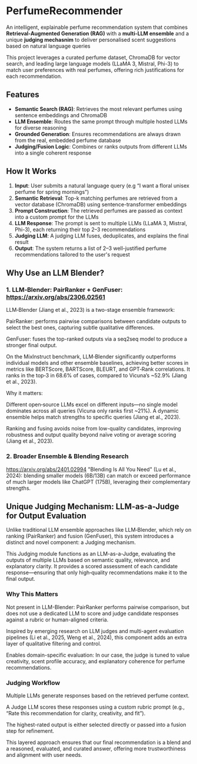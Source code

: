 # PerfumeRecommender

An intelligent, explainable perfume recommendation system that combines **Retrieval-Augmented Generation (RAG)** with a **multi-LLM ensemble** and a unique **judging mechasnim** to deliver personalised scent suggestions based on natural language queries

This project leverages a curated perfume dataset, ChromaDB for vector search, and leading large language models (LLaMA 3, Mistral, Phi-3) to match user preferences with real perfumes, offering rich justifications for each recommendation.

## Features
- **Semantic Search (RAG)**: Retrieves the most relevant perfumes using sentence embeddings and ChromaDB
- **LLM Ensemble**: Routes the same prompt through multiple hosted LLMs for diverse reasoning
- **Grounded Generation**: Ensures recommendations are always drawn from the real, embedded perfume database
- **Judging/Fusion Logic**: Combines or ranks outputs from different LLMs into a single coherent response

## How It Works
1. **Input**: User submits a natural language query (e.g “I want a floral unisex perfume for spring mornings”)
2. **Semantic Retrieval**: Top-k matching perfumes are retrieved from a vector database (ChromaDB) using sentence-transformer embeddings
3. **Prompt Construction**: The retrieved perfumes are passed as context into a custom prompt for the LLMs
4. **LLM Response**: The prompt is sent to multiple LLMs (LLaMA 3, Mistral, Phi-3), each returning their top 2–3 recommendations
5. **Judging LLM**: A judging LLM fuses, deduplicates, and explains the final result
6. **Output**: The system returns a list of 2–3 well-justified perfume recommendations tailored to the user's request

## Why Use an LLM Blender?
### 1. LLM‑Blender: PairRanker + GenFuser: https://arxiv.org/abs/2306.02561
LLM‑Blender (Jiang et al., 2023) is a two-stage ensemble framework:

PairRanker: performs pairwise comparisons between candidate outputs to select the best ones, capturing subtle qualitative differences.

GenFuser: fuses the top-ranked outputs via a seq2seq model to produce a stronger final output.

On the MixInstruct benchmark, LLM‑Blender significantly outperforms individual models and other ensemble baselines, achieving better scores in metrics like BERTScore, BARTScore, BLEURT, and GPT‑Rank correlations. It ranks in the top‑3 in 68.6% of cases, compared to Vicuna’s ~52.9% (Jiang et al., 2023).

Why it matters:

Different open‑source LLMs excel on different inputs—no single model dominates across all queries (Vicuna only ranks first ~21%). A dynamic ensemble helps match strengths to specific queries (Jiang et al., 2023).

Ranking and fusing avoids noise from low-quality candidates, improving robustness and output quality beyond naïve voting or average scoring (Jiang et al., 2023).

### 2. Broader Ensemble & Blending Research
https://arxiv.org/abs/2401.02994 "Blending Is All You Need" (Lu et al., 2024): blending smaller models (6B/13B) can match or exceed performance of much larger models like ChatGPT (175B), leveraging their complementary strengths.


## Unique Judging Mechanism: LLM-as-a-Judge for Output Evaluation
Unlike traditional LLM ensemble approaches like LLM‑Blender, which rely on ranking (PairRanker) and fusion (GenFuser), this system introduces a distinct and novel component: a Judging mechanism.

This Judging module functions as an LLM-as-a-Judge, evaluating the outputs of multiple LLMs based on semantic quality, relevance, and explanatory clarity. It provides a scored assessment of each candidate response—ensuring that only high‑quality recommendations make it to the final output.

### Why This Matters
Not present in LLM-Blender: PairRanker performs pairwise comparison, but does not use a dedicated LLM to score and judge candidate responses against a rubric or human-aligned criteria.

Inspired by emerging research on LLM judges and multi-agent evaluation pipelines (Li et al., 2025, Weng et al., 2024), this component adds an extra layer of qualitative filtering and control.

Enables domain-specific evaluation: In our case, the judge is tuned to value creativity, scent profile accuracy, and explanatory coherence for perfume recommendations.

### Judging Workflow
Multiple LLMs generate responses based on the retrieved perfume context.

A Judge LLM scores these responses using a custom rubric prompt (e.g., “Rate this recommendation for clarity, creativity, and fit”).

The highest-rated output is either selected directly or passed into a fusion step for refinement.

This layered approach ensures that our final recommendation is a blend and a reasoned, evaluated, and curated answer, offering more trustworthiness and alignment with user needs.

